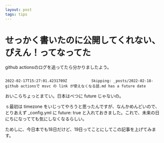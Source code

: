 ```yaml
---
layout: post
tags: tips
---
```


# せっかく書いたのに公開してくれない、ぴえん！ってなってた

github actionsのログを追ってたら分かりましたよう。

```

2022-02-17T15:27:01.4231709Z           Skipping: _posts/2022-02-18-github actionsで msvc の link が使えなくなる話.md has a future date

```

おいこらちょっとまてい。日本はべつに future じゃないの。

ｓ最初は timezone をいじってやろうと思ったんですが、なんかめんどいので、とりあえず _config.yml に future: true と入れておきました。これで、未来の日にちになってても気にしなくなるらしい。

ためしに、今日本でも18日だけど、19日ってことにしてこの記事を上げてみます。

